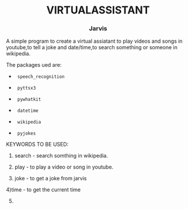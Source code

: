 <h1 align="center">VIRTUALASSISTANT</h1>
<h3 align="center">Jarvis</h3>


A simple program to create a virtual assiatant to play videos and songs in youtube,to tell a joke and date/time,to search something or someone in wikipedia.

The packages ued are:
 -      speech_recognition 
 -      pyttsx3
 -      pywhatkit
 -      datetime
 -      wikipedia
 -      pyjokes

KEYWORDS TO BE USED:

1) search - search somthing in wikipedia.

2) play - to play a video or song in youtube.

3) joke  - to get a joke from jarvis

4)time - to get the current time

5) 
